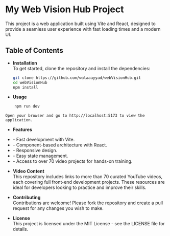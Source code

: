 # My Web Vision Hub Project
This project is a web application built using Vite and React, designed to provide a seamless user experience with fast loading times and a modern UI.

## Table of Contents
- **Installation**
   <br> To get started, clone the repository and install the dependencies:

    ```bash
    git clone https://github.com/walaaayyad/webVisionHub.git
    cd webVisionHub
    npm install

- **Usage**
```sh
    npm run dev
```
    Open your browser and go to http://localhost:5173 to view the application.

- **Features**
<ul>
    <li>- Fast development with Vite.</li>
    <li>- Component-based architecture with React.</li>
    <li>- Responsive design.</li>
    <li>- Easy state management.</li>
    <li>- Access to over 70 video projects for hands-on training.</li>
</ul>

- **Video Content**
   <br> This repository includes links to more than 70 curated YouTube videos, each covering full front-end development projects. These resources are ideal for developers looking to practice and improve their skills.

- **Contributing**
   <br> Contributions are welcome! Please fork the repository and create a pull request for any changes you wish to make.

- **License**
  <br>  This project is licensed under the MIT License - see the LICENSE file for details.